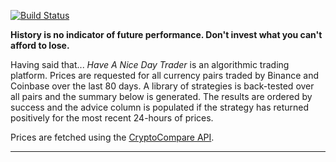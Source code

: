 [![Build Status](https://travis-ci.org/deanturpin/handt.svg?branch=master)](https://travis-ci.org/deanturpin/handt)

**History is no indicator of future performance. Don't invest what you can't
afford to lose.**

Having said that... *Have A Nice Day Trader* is an algorithmic trading
platform.  Prices are requested for all currency pairs traded by Binance and
Coinbase over the last 80 days. A library of strategies is back-tested over all
pairs and the summary below is generated. The results are ordered by success
and the advice column is populated if the strategy has returned positively for
the most recent 24-hours of prices.

Prices are fetched using the [CryptoCompare
API](https://min-api.cryptocompare.com/).

---

